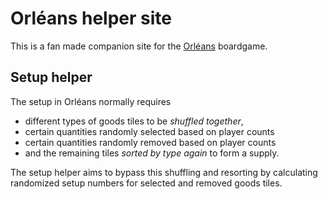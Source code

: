 # Orléans helper site

This is a fan made companion site for the [Orléans](https://boardgamegeek.com/boardgame/164928/orleans) boardgame. 

## Setup helper

The setup in Orléans normally requires 
* different types of goods tiles to be *shuffled together*, 
* certain quantities randomly selected based on player counts
* certain quantities randomly removed based on player counts
* and the remaining tiles *sorted by type again* to form a supply.

The setup helper aims to bypass this shuffling and resorting by calculating randomized setup numbers for selected and removed goods tiles.